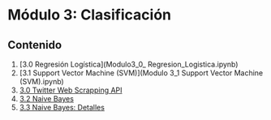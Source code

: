# Módulo 3: Clasificación


## Contenido

1. [3.0 Regresión Logística](Modulo3_0_ Regresion_Logistica.ipynb)
2. [3.1 Support Vector Machine (SVM)](Modulo 3_1 Support Vector Machine (SVM).ipynb)
3. [3.0 Twitter Web Scrapping API](3_0_twitter_web_scraping.ipynb)
4. [3.2 Naive Bayes](3_2_naive_bayes.ipynb)
5. [3.3 Naive Bayes: Detalles](3_3_naive_bayes_detalles.ipynb)
